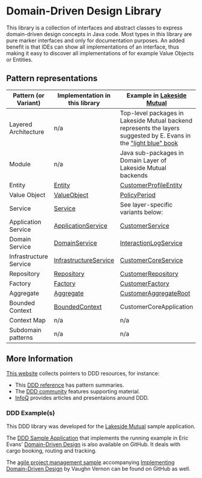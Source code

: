 # Domain-Driven Design Library

This library is a collection of interfaces and abstract classes to express domain-driven design concepts in Java code. Most types in this library are pure marker interfaces and only for documentation purposes. An added benefit is that IDEs can show all implementations of an interface, thus making it easy to discover all implementations of for example Value Objects or Entities.


## Pattern representations 

<!-- Future work: feature Context Map with Lakeside Mutual services as Bounded Contexts and this library as a shared kernel 

```plantuml
@startuml
package LakesideMutualSampleApplication{
class DomainDrivenDesign<<boundedContext>>
class LakesideMutualSystems<<boundedContext>>
DomainDrivenDesign <-- LakesideMutualSystems : use
}
@enduml
```
--->

| Pattern (or Variant)              | Implementation in this library | Example in [Lakeside Mutual](https://github.com/Microservice-API-Patterns/LakesideMutual) |
| -------------------- | ------------------------------ |------------------------- |
| Layered Architecture | n/a | Top-level packages in Lakeside Mutual backend represents the layers suggested by E. Evans in the ["light blue" book](http://dddcommunity.org/book/evans_2003/) |
| Module               | n/a  | Java sub-packages in Domain Layer of Lakeside Mutual backends |
| Entity               | [Entity](src/main/java/org/microserviceapipatterns/domaindrivendesign/Entity.java) | [CustomerProfileEntity](https://github.com/Microservice-API-Patterns/LakesideMutual/tree/master/customer-core/src/main/java/com/lakesidemutual/customercore/domain/customer/CustomerProfileEntity.java) |
| Value Object         | [ValueObject](src/main/java/org/microserviceapipatterns/domaindrivendesign/ValueObject.java)  | [PolicyPeriod](https://github.com/Microservice-API-Patterns/LakesideMutual/tree/master/policy-management-backend/src/main/java/com/lakesidemutual/policymanagement/domain/policy/PolicyPeriod.java) |
| Service              | [Service](src/main/java/org/microserviceapipatterns/domaindrivendesign/Service.java)  | See layer-specific variants below: |
| Application Service  | [ApplicationService](src/main/java/org/microserviceapipatterns/domaindrivendesign/ApplicationService.java)  | [CustomerService](https://github.com/Microservice-API-Patterns/LakesideMutual/tree/master/customer-core/src/main/java/com/lakesidemutual/customercore/application/CustomerService.java) |
| Domain Service       | [DomainService](src/main/java/org/microserviceapipatterns/domaindrivendesign/DomainService.java)  | [InteractionLogService](https://github.com/Microservice-API-Patterns/LakesideMutual/tree/master/customer-management-backend/src/main/java/com/lakesidemutual/customermanagement/domain/InteractionLogService.java) |
| Infrastructure Service| [InfrastructureService](src/main/java/org/microserviceapipatterns/domaindrivendesign/InfrastructureService.java)  | [CustomerCoreService](https://github.com/Microservice-API-Patterns/LakesideMutual/tree/master/customer-management-backend/src/main/java/com/lakesidemutual/customermanagement/infrastructure/CustomerCoreService.java) |
| Repository           | [Repository](src/main/java/org/microserviceapipatterns/domaindrivendesign/Repository.java) | [CustomerRepository](https://github.com/Microservice-API-Patterns/LakesideMutual/tree/master/customer-core/src/main/java/com/lakesidemutual/customercore/infrastructure/CustomerRepository.java) |
| Factory              | [Factory ](src/main/java/org/microserviceapipatterns/domaindrivendesign/Factory.java) | [CustomerFactory](https://github.com/Microservice-API-Patterns/LakesideMutual/tree/master/customer-core/src/main/java/com/lakesidemutual/customercore/domain/customer/CustomerFactory.java) |
| Aggregate            | [Aggregate](src/main/java/org/microserviceapipatterns/domaindrivendesign/Aggregate.java) | [CustomerAggregateRoot](https://github.com/Microservice-API-Patterns/LakesideMutual/tree/master/customer-core/src/main/java/com/lakesidemutual/customercore/domain/customer/CustomerAggregateRoot.java) |
| Bounded Context      | [BoundedContext](src/main/java/org/microserviceapipatterns/domaindrivendesign/BoundedContext.java) | CustomerCoreApplication	 |
| Context Map          | n/a | n/a	 |
| Subdomain patterns   | n/a | n/a |

<!-- Should we also feature Subdomains? tbd (see what IDDD book has to say and does in sample app) -->

## More Information
[This website](https://www.ifs.hsr.ch/index.php?id=15666&L=4) collects pointers to DDD resources, for instance:

* This [DDD reference](http://domainlanguage.com/ddd/reference/) has pattern summaries.
* The [DDD community](http://dddcommunity.org/learning-ddd/what_is_ddd/) features supporting material.
* [InfoQ](https://www.infoq.com/domain-driven-design) provides articles and presentaions around DDD.

### DDD Example(s)
This DDD library was developed for the [Lakeside Mutual](https://github.com/Microservice-API-Patterns/LakesideMutual) sample application.

The [DDD Sample Application](https://github.com/citerus/dddsample-core) that implements the running example in Eric Evans' [Domain-Driven Design](https://domainlanguage.com/ddd/) is also available on GitHub. It deals with cargo booking, routing and tracking.

The [agile project management sample](https://github.com/VaughnVernon/IDDD_Samples) accompanying [Implementing Domain-Driven Design](http://www.informit.com/store/implementing-domain-driven-design-9780321834577) by Vaughn Vernon can be found on GitHub as well. 
